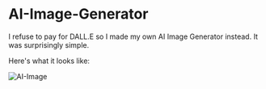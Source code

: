 # AI-Image-Generator
I refuse to pay for DALL.E so I made my own AI Image Generator instead.
It was surprisingly simple.

Here's what it looks like:


![AI-Image](https://github.com/MonetCarriere/AI-Image-Generator/assets/52170550/0d04fd00-79da-4936-a504-fe2f53ce1e3a)



